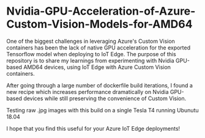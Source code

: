 # Nvidia-GPU-Acceleration-of-Azure-Custom-Vision-Models-for-AMD64
One of the biggest challenges in leveraging Azure's Custom Vision containers has been the lack of native GPU acceleration for the exported Tensorflow model when deploying to IoT Edge. The purpose of this repository is to share my learnings from experimenting with Nvidia GPU-based AMD64 devices, using IoT Edge with Azure Custom Vision containers.

After going through a large number of dockerfile build iterations, I found a new recipe which increases performance dramatically on Nvidia GPU-based devices while still preserving the convenience of Custom Vision.

Testing raw .jpg images with this build on a single Tesla T4 running Ubunutu 18.04

I hope that you find this useful for your Azure IoT Edge deployments!


